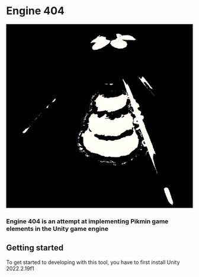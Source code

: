 # Engine 404

<p align="center">
<img src="404.png">
  <br>
</p>

### Engine 404 is an attempt at implementing Pikmin game elements in the Unity game engine

## Getting started
To get started to developing with this tool, you have to first install Unity 2022.2.19f1
